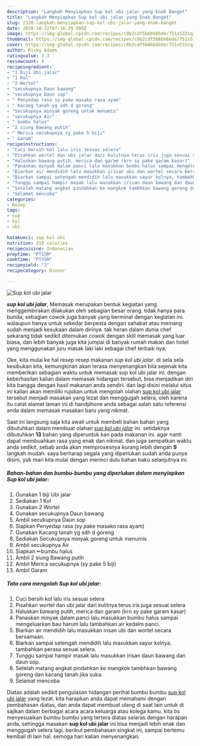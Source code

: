 ```yaml
---
description: "Langkah Menyiapkan Sup kol ubi jalar yang Enak Banget"
title: "Langkah Menyiapkan Sup kol ubi jalar yang Enak Banget"
slug: 2328-langkah-menyiapkan-sup-kol-ubi-jalar-yang-enak-banget
date: 2020-10-22T07:16:29.999Z
image: https://img-global.cpcdn.com/recipes/c8b2cdf5b6bb6bde/751x532cq70/sup-kol-ubi-jalar-foto-resep-utama.jpg
thumbnail: https://img-global.cpcdn.com/recipes/c8b2cdf5b6bb6bde/751x532cq70/sup-kol-ubi-jalar-foto-resep-utama.jpg
cover: https://img-global.cpcdn.com/recipes/c8b2cdf5b6bb6bde/751x532cq70/sup-kol-ubi-jalar-foto-resep-utama.jpg
author: Ricky Adams
ratingvalue: 3.3
reviewcount: 4
recipeingredient:
- "1 biji Ubi jalar"
- "1 Kol"
- "2 Wortel"
- "secukupnya Daun bawang"
- "secukupnya Daun sop"
- " Penyedap rasa sy pake masako rasa ayam"
- " Kacang tanah yg sdh d goreng"
- "Secukupnya minyak goreng untuk menumis"
- "secukupnya Air"
- " bumbu halus"
- "2 siung Bawang putih"
- " Merica secukupnya sy pake 5 biji"
- " Garam"
recipeinstructions:
- "Cuci bersih kol lalu iris sesuai selera"
- "Pisahkan wortel dan ubi jalar dari kulitnya terus iris juga sesuai selera"
- "Haluskan bawang putih, merica dan garam (krn sy pake garam kasar)"
- "Panaskan minyak dalam panci lalu masukkan bumbu halus sampai mengeluarkan bau harum lalu tambahkan air kedalm panci."
- "Biarkan air mendidih lalu masukkan irisan ubi dan wortel secara bersamaan."
- "Biarkan sampai setengah mendidih lalu masukkan sayur kolnya, tambahkan perasa sesuai selera."
- "Tunggu sampai hampir masak lalu masukkan irisan daun bawang dan daun sop."
- "Setelah matang angkat pindahkan ke mangkok tambhkan bawang goreng dan kacang tanah jika suka."
- "Selamat mencoba"
categories:
- Resep
tags:
- sup
- kol
- ubi

katakunci: sup kol ubi 
nutrition: 219 calories
recipecuisine: Indonesian
preptime: "PT15M"
cooktime: "PT35M"
recipeyield: "3"
recipecategory: Dinner

---
```



![Sup kol ubi jalar](https://img-global.cpcdn.com/recipes/c8b2cdf5b6bb6bde/751x532cq70/sup-kol-ubi-jalar-foto-resep-utama.jpg)

<b><i>sup kol ubi jalar</i></b>, Memasak merupakan bentuk kegiatan yang menggembirakan dilakukan oleh sebagian besar orang. tidak hanya para bunda, sebagian cowok juga banyak yang berminat dengan kegiatan ini. walaupun hanya untuk sekedar berpesta dengan sahabat atau memang sudah menjadi kesukaan dalam dirinya. tak heran dalam dunia chef sekarang tidak sedikit ditemukan cowok dengan skill memasak yang luar biasa, dan lebih banyak juga kita jumpai di banyak rumah makan dan hotel yang menggunakan juru masak laki laki sebagai chef terbaik nya.



Oke, kita mulai ke hal resep resep makanan <i>sup kol ubi jalar</i>. di sela sela kesibukan kita, kemungkinan akan terasa menyenangkan bila sejenak kita memberikan sebagian waktu untuk memasak sup kol ubi jalar ini. dengan keberhasilan kalian dalam memasak hidangan tersebut, bisa menjadikan diri kita bangga dengan hasil makanan anda sendiri. dan lagi disini melalui situs ini kalian akan memiliki rujukan untuk mengolah olahan <u>sup kol ubi jalar</u> tersebut menjadi masakan yang lezat dan menggugah selera, oleh karena itu catat alamat laman ini di handphone anda sebagai salah satu referensi anda dalam memasak masakan baru yang nikmat.


Saat ini langsung saja kita awali untuk membeli bahan bahan yang dibutuhkan dalam membuat olahan <u><i>sup kol ubi jalar</i></u> ini. setidaknya dibutuhkan <b>13</b> bahan yang diperuntuk kan pada makanan ini. agar nanti dapat membuahkan rasa yang enak dan nikmat. dan juga sempatkan waktu anda sedikit, sebab anda akan memprosesnya kurang lebih dengan <b>9</b> langkah mudah. saya berharap segala yang diperlukan sudah anda punya disini, yuk mari kita mulai dengan merinci dulu bahan baku selanjutnya ini.

<!--inarticleads1-->

##### Bahan-bahan dan bumbu-bumbu yang diperlukan dalam menyiapkan Sup kol ubi jalar:

1. Gunakan 1 biji Ubi jalar
1. Sediakan 1 Kol
1. Gunakan 2 Wortel
1. Gunakan secukupnya Daun bawang
1. Ambil secukupnya Daun sop
1. Siapkan  Penyedap rasa (sy pake masako rasa ayam)
1. Gunakan  Kacang tanah yg sdh d goreng
1. Sediakan Secukupnya minyak goreng untuk menumis
1. Ambil secukupnya Air
1. Siapkan  ✏bumbu halus
1. Ambil 2 siung Bawang putih
1. Ambil  Merica secukupnya (sy pake 5 biji)
1. Ambil  Garam




<!--inarticleads2-->

##### Tata cara mengolah Sup kol ubi jalar:

1. Cuci bersih kol lalu iris sesuai selera
1. Pisahkan wortel dan ubi jalar dari kulitnya terus iris juga sesuai selera
1. Haluskan bawang putih, merica dan garam (krn sy pake garam kasar)
1. Panaskan minyak dalam panci lalu masukkan bumbu halus sampai mengeluarkan bau harum lalu tambahkan air kedalm panci.
1. Biarkan air mendidih lalu masukkan irisan ubi dan wortel secara bersamaan.
1. Biarkan sampai setengah mendidih lalu masukkan sayur kolnya, tambahkan perasa sesuai selera.
1. Tunggu sampai hampir masak lalu masukkan irisan daun bawang dan daun sop.
1. Setelah matang angkat pindahkan ke mangkok tambhkan bawang goreng dan kacang tanah jika suka.
1. Selamat mencoba




Diatas adalah sedikit pengulasan hidangan perihal bumbu bumbu <u>sup kol ubi jalar</u> yang lezat. kita harapkan anda dapat memahami dengan pembahasan diatas, dan anda dapat membuat ulang di saat lain untuk di sajikan dalam berbagai acara acara keluarga atau kolega kamu. kita bs menyesuaikan bumbu bumbu yang tertera diatas selaras dengan harapan anda, sehingga masakan <b>sup kol ubi jalar</b> ini bisa menjadi lebih enak dan menggugah selera lagi. berikut pembahasan singkat ini, sampai bertemu kembali di lain hal. semoga hari kalian menyenangkan.
